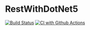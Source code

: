 # RestWithDotNet5

[![Build Status](https://app.travis-ci.com/MatheusMaca/RestWithDotNet5.svg?branch=main)](https://app.travis-ci.com/MatheusMaca/RestWithDotNet5)
[![CI with Github Actions](https://github.com/MatheusMaca/RestWithDotNet5/actions/workflows/docker-publish.yml/badge.svg)](https://github.com/MatheusMaca/RestWithDotNet5/actions/workflows/docker-publish.yml)
